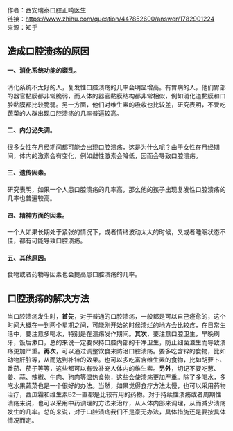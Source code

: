 作者：西安瑞泰口腔正畸医生  
链接：https://www.zhihu.com/question/447852600/answer/1782901224  
来源：知乎

## 造成口腔溃疡的原因
#### 一、消化系统功能的紊乱。
消化系统不太好的人，复发性口腔溃疡的几率会明显增高。有胃病的人，他们胃部的器官黏膜都非常脆弱，而人体的器官黏膜结构都非常相似，例如消化道黏膜和口腔黏膜都比较脆弱。另一方面，他们对维生素的吸收也比较差，研究表明，不爱吃蔬菜的人群出现口腔溃疡的几率普遍较高。
#### 二、内分泌失调。
很多女性在月经期间都可能会出现口腔溃疡，这是为什么呢？由于女性在月经期间，体内的激素会有变化，例如雌性激素会降低，因而会导致口腔溃疡。
#### 三、遗传因素。
研究表明，如果一个人患口腔溃疡的几率高，那么他的孩子出现复发性口腔溃疡的几率也普遍较高。
#### 四、精神方面的因素。
一个人如果长期处于紧张的情况下，或者情绪波动太大的时候，又或者睡眠状态不佳，都有可能导致口腔溃疡。
#### 五、其他原因。
食物或者药物等因素也会提高患口腔溃疡的几率。


## 口腔溃疡的解决方法
当口腔溃疡发生时，<strong>首先</strong>，对于普通的口腔溃疡，一般都是可以自己痊愈的，这个时间大概在一到两个星期之间，可能刚开始的时候溃烂的地方会比较疼，在日常生活中，要注意多喝水，特别是在溃疡发作期间。<strong>其次</strong>，要注意口腔卫生，早晚刷牙，饭后漱口，总的来说一定要保持口腔内部的干净卫生，防止细菌滋生而导致溃疡更加严重。<strong>再次</strong>，可以通过调整饮食来防治口腔溃疡。要多吃含锌的食物，比如动物肝脏等，从而达到补锌的效果。也可以多吃富含维生素的食物，比如胡萝卜、番茄、茄子等等，这些都可以有效补充人体内的维生素。<strong>另外</strong>，切记不要吃葱、姜、蒜、辣椒、牛肉、狗肉等温热食物，这些会使溃疡更加严重。除了多喝水，多吃水果蔬菜也是一个很好的办法。当然，如果觉得食疗方法太慢，也可以采用药物治疗，西瓜霜和维生素B2一直都是比较有用的药物。对于持续性溃疡或者周期性溃疡来说，也可以采用中药调理的方法来治疗，从人体内部来调理，从而减少溃疡发生的几率。总的来说，对于口腔溃疡我们不是豪无办法，具体措施还是要按具体情况而定。